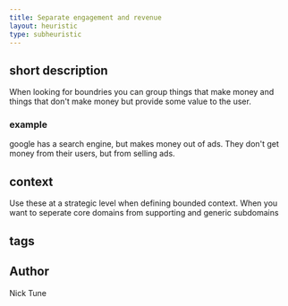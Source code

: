 ```yaml
---
title: Separate engagement and revenue
layout: heuristic
type: subheuristic
---
```


## short description

When looking for boundries you can group things that make money and things that don't make money but provide some value to the user.

### example

google has a search engine, but makes money out of ads. They don't get money from their users, but from selling ads.

## context

Use these at a strategic level when defining bounded context. When you want to seperate core domains from supporting and generic subdomains

## tags

## Author

Nick Tune